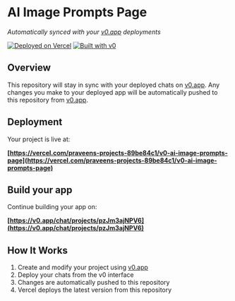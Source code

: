 # AI Image Prompts Page

*Automatically synced with your [v0.app](https://v0.app) deployments*

[![Deployed on Vercel](https://img.shields.io/badge/Deployed%20on-Vercel-black?style=for-the-badge&logo=vercel)](https://vercel.com/praveens-projects-89be84c1/v0-ai-image-prompts-page)
[![Built with v0](https://img.shields.io/badge/Built%20with-v0.app-black?style=for-the-badge)](https://v0.app/chat/projects/pzJm3ajNPV6)

## Overview

This repository will stay in sync with your deployed chats on [v0.app](https://v0.app).
Any changes you make to your deployed app will be automatically pushed to this repository from [v0.app](https://v0.app).

## Deployment

Your project is live at:

**[https://vercel.com/praveens-projects-89be84c1/v0-ai-image-prompts-page](https://vercel.com/praveens-projects-89be84c1/v0-ai-image-prompts-page)**

## Build your app

Continue building your app on:

**[https://v0.app/chat/projects/pzJm3ajNPV6](https://v0.app/chat/projects/pzJm3ajNPV6)**

## How It Works

1. Create and modify your project using [v0.app](https://v0.app)
2. Deploy your chats from the v0 interface
3. Changes are automatically pushed to this repository
4. Vercel deploys the latest version from this repository